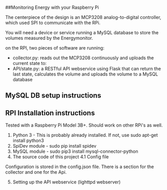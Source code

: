 ##Monitoring Energy with your Raspberry Pi

The centerpiece of the design is an MCP3208 analog-to-digital controller, which used SPI to communicate with the RPi.

You will need a device or service running a MySQL database to store the volumes measured by the Energymonitor.

on the RPI, two pieces of software are running:
- collector.py: reads out the MCP3208 continuously and uploads the current state to:
- API/state.py: a RESTful API webservice using Flask that can return the last state, calculates the volume and uploads the volume to a MySQL database

## MySQL DB setup instructions

## RPI Installation instructions

Tested with a Raspberry Pi Model 3B+. Should work on other RPi's as well.

1. Python 3 - This is probably already installed.  If not, use sudo apt-get install python3 
2. SpiDev module - sudo pip install spidev
3. MySQL module - sudo pip3 install mysql-connector-python
4. The source code of this project
4.1 Config file

Configuration is stored in the config.json file. There is a section for the collector and one for the Api.

5. Setting up the API webservice (lighttpd webserver)
